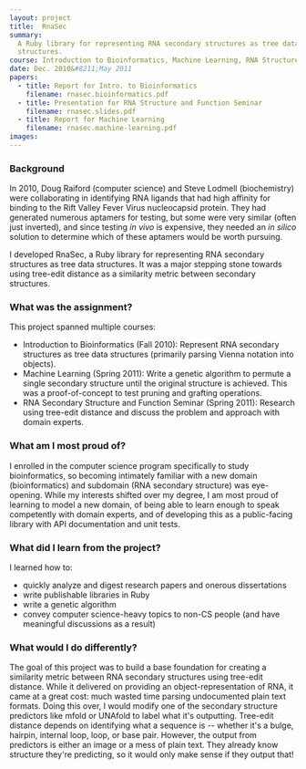 ```yaml
---
layout: project
title:  RnaSec
summary:
  A Ruby library for representing RNA secondary structures as tree data
  structures.
course: Introduction to Bioinformatics, Machine Learning, RNA Structure Seminar
date: Dec. 2010&#8211;May 2011
papers:
  - title: Report for Intro. to Bioinformatics
    filename: rnasec.bioinformatics.pdf
  - title: Presentation for RNA Structure and Function Seminar
    filename: rnasec.slides.pdf
  - title: Report for Machine Learning
    filename: rnasec.machine-learning.pdf
images:
---
```


### Background

In 2010, Doug Raiford (computer science) and Steve Lodmell
(biochemistry) were collaborating in identifying RNA ligands that had
high affinity for binding to the Rift Valley Fever Virus nucleocapsid
protein. They had generated numerous aptamers for testing, but some were
very similar (often just inverted), and since testing *in vivo* is
expensive, they needed an *in silico* solution to determine which of
these aptamers would be worth pursuing.

I developed RnaSec, a Ruby library for representing RNA secondary
structures as tree data structures. It was a major stepping stone
towards using tree-edit distance as a similarity metric between
secondary structures.

### What was the assignment?

This project spanned multiple courses:

- Introduction to Bioinformatics (Fall 2010): Represent RNA secondary
  structures as tree data structures (primarily parsing Vienna notation
  into objects).
- Machine Learning (Spring 2011): Write a genetic algorithm to permute a
  single secondary structure until the original structure is achieved.
  This was a proof-of-concept to test pruning and grafting operations.
- RNA Secondary Structure and Function Seminar (Spring 2011): Research
  using tree-edit distance and discuss the problem and approach with
  domain experts.

### What am I most proud of?

I enrolled in the computer science program specifically to study
bioinformatics, so becoming intimately familiar with a new
domain (bioinformatics) and subdomain (RNA secondary structure) was
eye-opening. While my interests shifted over my degree, I am most proud
of learning to model a new domain, of being able to learn enough to
speak competently with domain experts, and of developing this as a
public-facing library with API documentation and unit tests.

### What did I learn from the project?

I learned how to:

- quickly analyze and digest research papers and onerous dissertations
- write publishable libraries in Ruby
- write a genetic algorithm
- convey computer science-heavy topics to non-CS people (and have
  meaningful discussions as a result)

### What would I do differently?

The goal of this project was to build a base foundation for creating a
similarity metric between RNA secondary structures using tree-edit
distance. While it delivered on providing an object-representation of
RNA, it came at a great cost: much wasted time parsing undocumented
plain text formats. Doing this over, I would modify one of the secondary
structure predictors like mfold or UNAfold to label what it's
outputting. Tree-edit distance depends on identifying what a sequence is
-- whether it's a bulge, hairpin, internal loop, loop, or base pair.
However, the output from predictors is either an image or a mess of
plain text. They already know structure they're predicting, so it would
only make sense if they output that!
